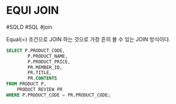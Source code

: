 # EQUI JOIN

#SQLD #SQL #join 

Equal(=) 조건으로 JOIN 하는 것으로 가장 흔히 볼 수 있는 JOIN 방식이다.

```SQL
SELECT P.PRODUCT_CODE,
		P.PRODUCT_NAME,
		P.PRODUCT_PRICE,
		PR.MEMBER_ID,
		PR.TITLE,
		PR.CONTENTS
FROM PRODUCT P,
	PRODUCT REVIEW PR
WHERE P.PRODUCT_CODE = PR.PRODUCT_CODE;
```
